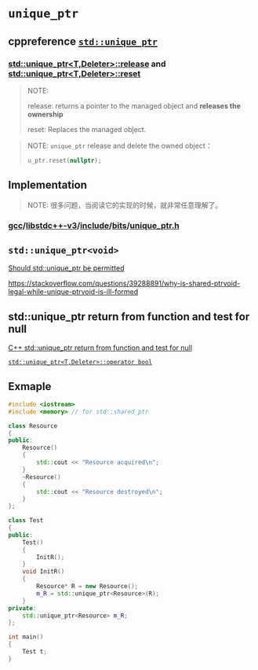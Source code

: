 # `unique_ptr`



## cppreference [`std::unique_ptr`](https://en.cppreference.com/w/cpp/memory/unique_ptr) 



### [std::unique_ptr<T,Deleter>::release](https://en.cppreference.com/w/cpp/memory/unique_ptr/release) and [std::unique_ptr<T,Deleter>::reset](https://en.cppreference.com/w/cpp/memory/unique_ptr/reset)

> NOTE: 
>
> release: returns a pointer to the managed object and **releases the ownership**
>
> reset: Replaces the managed object.

> NOTE:  `unique_ptr` release and delete the owned object：
>
> ```c++
> u_ptr.reset(nullptr);
> ```
>
> 



## Implementation

> NOTE: 很多问题，当阅读它的实现的时候，就非常任意理解了。

### [gcc](https://github.com/gcc-mirror/gcc)/[libstdc++-v3](https://github.com/gcc-mirror/gcc/tree/master/libstdc%2B%2B-v3)/[include](https://github.com/gcc-mirror/gcc/tree/master/libstdc%2B%2B-v3/include)/[bits](https://github.com/gcc-mirror/gcc/tree/master/libstdc%2B%2B-v3/include/bits)/[unique_ptr.h](https://github.com/gcc-mirror/gcc/blob/master/libstdc%2B%2B-v3/include/bits/unique_ptr.h)





## `std::unique_ptr<void>`

[Should std::unique_ptr be permitted](https://stackoverflow.com/questions/19840937/should-stdunique-ptrvoid-be-permitted)

https://stackoverflow.com/questions/39288891/why-is-shared-ptrvoid-legal-while-unique-ptrvoid-is-ill-formed





## std::unique_ptr return from function and test for null

[C++ std::unique_ptr return from function and test for null](https://stackoverflow.com/questions/30293338/c-stdunique-ptr-return-from-function-and-test-for-null)

[`std::unique_ptr<T,Deleter>::operator bool`](https://en.cppreference.com/w/cpp/memory/unique_ptr/operator_bool) 



## Exmaple

```c++
#include <iostream>
#include <memory> // for std::shared_ptr

class Resource
{
public:
	Resource()
	{
		std::cout << "Resource acquired\n";
	}
	~Resource()
	{
		std::cout << "Resource destroyed\n";
	}
};

class Test
{
public:
	Test()
	{
		InitR();
	}
	void InitR()
	{
		Resource* R = new Resource();
		m_R = std::unique_ptr<Resource>(R);
	}
private:
	std::unique_ptr<Resource> m_R;
};

int main()
{
	Test t;
}
```